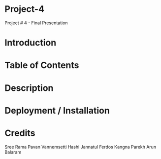 # Project-4
Project # 4 - Final Presentation 


# Introduction 


# Table of Contents


# Description


# Deployment / Installation 


# Credits 

Sree Rama Pavan Vannemsetti
Hashi Jannatul Ferdos 
Kangna Parekh 
Arun Balaram
